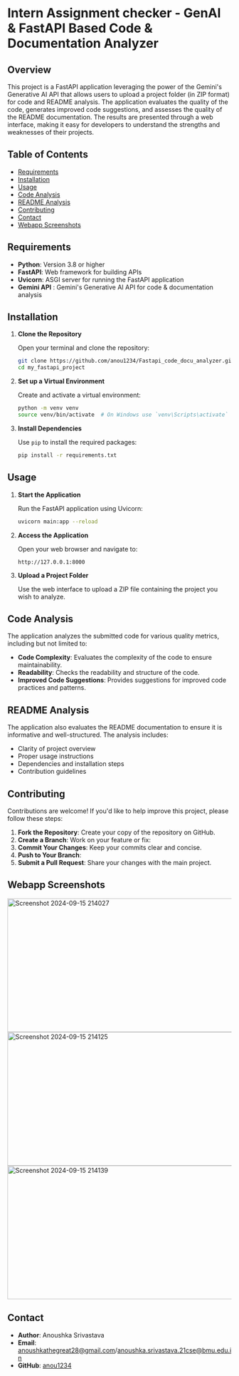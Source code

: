 # Intern Assignment checker - GenAI & FastAPI Based Code & Documentation Analyzer

## Overview

This project is a FastAPI application leveraging the power of the Gemini's Generative AI API that allows users to upload a project folder (in ZIP format) for code and README analysis. The application evaluates the quality of the code, generates improved code suggestions, and assesses the quality of the README documentation. The results are presented through a web interface, making it easy for developers to understand the strengths and weaknesses of their projects.

## Table of Contents

- [Requirements](#requirements)
- [Installation](#installation)
- [Usage](#usage)
- [Code Analysis](#code-analysis)
- [README Analysis](#readme-analysis)
- [Contributing](#contributing)
- [Contact](#contact)
- [Webapp Screenshots](#webapp-screenshots)

## Requirements 

- **Python**: Version 3.8 or higher
- **FastAPI**: Web framework for building APIs
- **Uvicorn**: ASGI server for running the FastAPI application
- **Gemini API** : Gemini's Generative AI API for code & documentation analysis

## Installation

1. **Clone the Repository**

   Open your terminal and clone the repository:

   ```bash
   git clone https://github.com/anou1234/Fastapi_code_docu_analyzer.git
   cd my_fastapi_project
   ```

2. **Set up a Virtual Environment**

   Create and activate a virtual environment:

   ```bash
   python -m venv venv
   source venv/bin/activate  # On Windows use `venv\Scripts\activate`
   ```

3. **Install Dependencies**

   Use `pip` to install the required packages:

   ```bash
   pip install -r requirements.txt
   ```

## Usage

1. **Start the Application**

   Run the FastAPI application using Uvicorn:

   ```bash
   uvicorn main:app --reload
   ```

2. **Access the Application**

   Open your web browser and navigate to:

   ```
   http://127.0.0.1:8000
   ```

3. **Upload a Project Folder**

   Use the web interface to upload a ZIP file containing the project you wish to analyze.

## Code Analysis

The application analyzes the submitted code for various quality metrics, including but not limited to:

- **Code Complexity**: Evaluates the complexity of the code to ensure maintainability.
- **Readability**: Checks the readability and structure of the code.
- **Improved Code Suggestions**: Provides suggestions for improved code practices and patterns.

## README Analysis

The application also evaluates the README documentation to ensure it is informative and well-structured. The analysis includes:

- Clarity of project overview
- Proper usage instructions
- Dependencies and installation steps
- Contribution guidelines

## Contributing

Contributions are welcome! If you'd like to help improve this project, please follow these steps:

1. **Fork the Repository**: Create your copy of the repository on GitHub.
2. **Create a Branch**: Work on your feature or fix:
3. **Commit Your Changes**: Keep your commits clear and concise.
4. **Push to Your Branch**: 
5. **Submit a Pull Request**: Share your changes with the main project.
## Webapp Screenshots
<img src="https://github.com/user-attachments/assets/eb0ef7d7-7423-4912-a897-b8e6046f5941" alt="Screenshot 2024-09-15 214027" width="600" height="300">
<img src="https://github.com/user-attachments/assets/d006fd9c-f31d-496c-ab7a-23e7886748d9" alt="Screenshot 2024-09-15 214125" width="600" height="300">
<img src="https://github.com/user-attachments/assets/7e4f24b0-48ee-49ac-83ce-4619b6546340" alt="Screenshot 2024-09-15 214139" width="600" height="300">

## Contact

- **Author**: Anoushka Srivastava
- **Email**: anoushkathegreat28@gmail.com/anoushka.srivastava.21cse@bmu.edu.in
- **GitHub**: [anou1234](https://github.com/anou1234)
